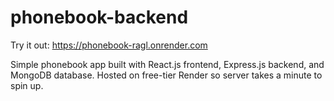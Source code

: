 # phonebook-backend
Try it out: https://phonebook-ragl.onrender.com

Simple phonebook app built with React.js frontend, Express.js backend, and MongoDB database.
Hosted on free-tier Render so server takes a minute to spin up.
